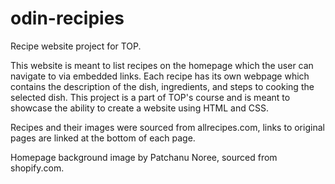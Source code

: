 # odin-recipies
Recipe website project for TOP.

This website is meant to list recipes on the homepage which the user can navigate to via embedded links. Each recipe has its own webpage which contains the description of the dish, ingredients, and steps to cooking the selected dish. This project is a part of TOP's course and is meant to showcase the ability to create a website using HTML and CSS.

Recipes and their images were sourced from allrecipes.com, links to original pages are linked at the bottom of each page.

Homepage background image by Patchanu Noree, sourced from shopify.com. 
